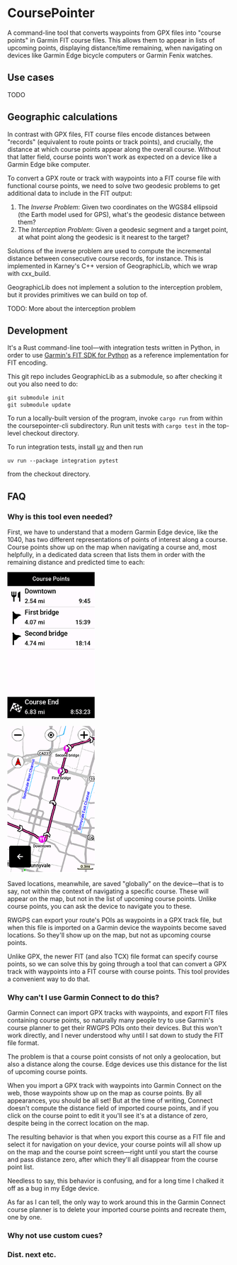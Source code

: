 # CoursePointer

A command-line tool that converts waypoints from GPX files into "course points" in Garmin FIT course files. This allows them to appear in lists of upcoming points, displaying distance/time remaining, when navigating on devices like Garmin Edge bicycle computers or Garmin Fenix watches.

## Use cases

TODO

## Geographic calculations

In contrast with GPX files, FIT course files encode distances between "records" (equivalent to route points or track points), and crucially, the distance at which course points appear along the overall course. Without that latter field, course points won't work as expected on a device like a Garmin Edge bike computer.

To convert a GPX route or track with waypoints into a FIT course file with functional course points, we need to solve two geodesic problems to get additional data to include in the FIT output:

1. The *Inverse Problem*: Given two coordinates on the WGS84 ellipsoid (the Earth model used for GPS), what's the geodesic distance between them?
2. The *Interception Problem*: Given a geodesic segment and a target point, at what point along the geodesic is it nearest to the target?

Solutions of the inverse problem are used to compute the incremental distance between consecutive course records, for instance. This is implemented in Karney's C++ version of GeographicLib, which we wrap with cxx_build.

GeographicLib does not implement a solution to the interception problem, but it provides primitives we can build on top of.

TODO: More about the interception problem

## Development

It's a Rust command-line tool—with integration tests written in Python, in order to use [Garmin's FIT SDK for Python](https://github.com/garmin/fit-python-sdk) as a reference implementation for FIT encoding.

This git repo includes GeographicLib as a submodule, so after checking it out you also need to do:

```
git submodule init
git submodule update
```

To run a locally-built version of the program, invoke `cargo run` from within the coursepointer-cli subdirectory. Run unit tests with `cargo test` in the top-level checkout directory.

To run integration tests, install [uv](https://docs.astral.sh/uv/) and then run

```
uv run --package integration pytest
```

from the checkout directory.

## FAQ

### Why is this tool even needed?

First, we have to understand that a modern Garmin Edge device, like the 1040, has two different representations of points of interest along a course.  Course points show up on the map when navigating a course and, most helpfully, in a dedicated data screen that lists them in order with the remaining distance and predicted time to each:

![A list of course points](docs/img/course-point-list.png)

![Course points on the map](docs/img/course-point-map.png)

Saved locations, meanwhile, are saved "globally" on the device—that is to say, not within the context of navigating a specific course.  These will appear on the map, but not in the list of upcoming course points.  Unlike course points, you can ask the device to navigate you to these.

RWGPS can export your route's POIs as waypoints in a GPX track file, but when this file is imported on a Garmin device the waypoints become saved locations.  So they'll show up on the map, but not as upcoming course points.

Unlike GPX, the newer FIT (and also TCX) file format can specify course points, so we can solve this by going through a tool that can convert a GPX track with waypoints into a FIT course with course points.  This tool provides a convenient way to do that.

### Why can't I use Garmin Connect to do this?

Garmin Connect can import GPX tracks with waypoints, and export FIT files containing course points, so naturally many people try to use Garmin's course planner to get their RWGPS POIs onto their devices.  But this won't work directly, and I never understood why until I sat down to study the FIT file format.

The problem is that a course point consists of not only a geolocation, but also a distance along the course.  Edge devices use this distance for the list of upcoming course points.

When you import a GPX track with waypoints into Garmin Connect on the web, those waypoints show up on the map as course points.  By all appearances, you should be all set!  But at the time of writing, Connect doesn't compute the distance field of imported course points, and if you click on the course point to edit it you'll see it's at a distance of zero, despite being in the correct location on the map.

The resulting behavior is that when you export this course as a FIT file and select it for navigation on your device, your course points will all show up on the map and the course point screen—right until you start the course and pass distance zero, after which they'll all disappear from the course point list.

Needless to say, this behavior is confusing, and for a long time I chalked it off as a bug in my Edge device.

As far as I can tell, the only way to work around this in the Garmin Connect course planner is to delete your imported course points and recreate them, one by one.

### Why not use custom cues?

### Dist. next etc.
